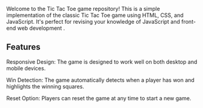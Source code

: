 Welcome to the Tic Tac Toe game repository! This is a simple implementation of the classic Tic Tac Toe game using HTML, CSS, and JavaScript. It's perfect for revising your knowledge of JavaScript and front-end web development .

Features
--------------------------------------------------------------------------------------
Responsive Design: The game is designed to work well on both desktop and mobile devices.

Win Detection: The game automatically detects when a player has won and highlights the winning squares.

Reset Option: Players can reset the game at any time to start a new game.


